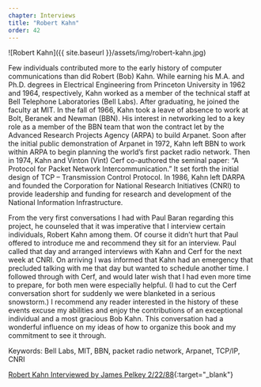 ```yaml
---
chapter: Interviews
title: "Robert Kahn"
order: 42
---
```


![Robert Kahn]({{ site.baseurl }}/assets/img/robert-kahn.jpg)

Few individuals contributed more to the early history of computer communications than did Robert (Bob) Kahn. While earning his M.A. and Ph.D. degrees in Electrical Engineering from Princeton University in 1962 and 1964, respectively, Kahn worked as a member of the technical staff at Bell Telephone Laboratories (Bell Labs). After graduating, he joined the faculty at MIT. In the fall of 1966, Kahn took a leave of absence to work at Bolt, Beranek and Newman (BBN). His interest in networking led to a key role as a member of the BBN team that won the contract let by the Advanced Research Projects Agency (ARPA) to build Arpanet. Soon after the initial public demonstration of Arpanet in 1972, Kahn left BBN to work within ARPA to begin planning the world’s first packet radio network. Then in 1974, Kahn and Vinton (Vint) Cerf co-authored the seminal paper: “A Protocol for Packet Network Intercommunication.” It set forth the initial design of TCP – Transmission Control Protocol. In 1986, Kahn left DARPA and founded the Corporation for National Research Initiatives (CNRI) to provide leadership and funding for research and development of the National Information Infrastructure.

From the very first conversations I had with Paul Baran regarding this project, he counseled that it was imperative that I interview certain individuals, Robert Kahn among them. Of course it didn’t hurt that Paul offered to introduce me and recommend they sit for an interview. Paul called that day and arranged interviews with Kahn and Cerf for the next week at CNRI. On arriving I was informed that Kahn had an emergency that precluded talking with me that day but wanted to schedule another time. I followed through with Cerf, and would later wish that I had even more time to prepare, for both men were especially helpful. (I had to cut the Cerf conversation short for suddenly we were blanketed in a serious snowstorm.) I recommend any reader interested in the history of these events excuse my abilities and enjoy the contributions of an exceptional individual and a most gracious Bob Kahn. This conversation had a wonderful influence on my ideas of how to organize this book and my commitment to see it through.

Keywords: Bell Labs, MIT, BBN, packet radio network, Arpanet, TCP/IP, CNRI

[Robert Kahn Interviewed by James Pelkey 2/22/88](https://archive.computerhistory.org/resources/access/text/2016/10/102717241-05-01-acc.pdf){:target="_blank"}
